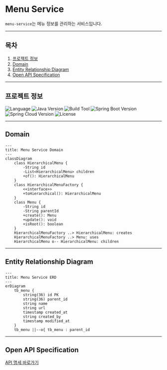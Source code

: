 # Menu Service
`menu-service`는 메뉴 정보를 관리하는 서비스입니다.

---

## 목차
1. [프로젝트 정보](#프로젝트-정보)
2. [Domain](#domain)
3. [Entity Relationship Diagram](#entity-relationship-diagram)
3. [Open API Specification](#open-api-specification)

---

## 프로젝트 정보
![Language](https://img.shields.io/badge/language-Java-blue)
![Java Version](https://img.shields.io/badge/Java-17-blue)
![Build Tool](https://img.shields.io/badge/build%20tool-Gradle-orange)
![Spring Boot Version](https://img.shields.io/badge/Spring%20Boot-3.2.2-green)
![Spring Cloud Version](https://img.shields.io/badge/Spring%20Cloud-2023.0.0-green)
![License](https://img.shields.io/badge/license-Apache%202.0-brightgreen)

---

## Domain

```mermaid
---
title: Menu Service Domain
---
classDiagram
    class HierarchicalMenu {
        -String id
        -List<HierarchicalMenu> children
        +of(): HierarchicalMenu
    }
    class HierarchicalMenuFactory {
        <<interface>>
        +toHierarchical(): HierarchicalMenu
    }
    class Menu {
        -String id
        -String parentId
        +create(): Menu
        +update(): void
        +isRoot(): boolean
    }
    HierarchicalMenuFactory ..> HierarchicalMenu: creates
    HierarchicalMenuFactory ..> Menu: uses
    HierarchicalMenu o-- HierarchicalMenu: children
```

---

## Entity Relationship Diagram
```mermaid
---
title: Menu Service ERD
---
erDiagram
    tb_menu {
        string(36) id PK
        string(36) parent_id
        string name
        string url
        timestamp created_at
        string created_by
        timestamp modified_at
    }
    tb_menu ||--o{ tb_menu : parent_id
```

---

## Open API Specification
[API 명세 바로가기](docs%2Fmenu-api-docs.yaml)